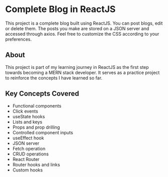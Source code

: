 # Complete Blog in ReactJS

This project is a complete blog built using ReactJS. You can post blogs, edit or delete them. The posts you make are stored on a JSON server and accessed through axios. Feel free to customize the CSS according to your preferences.

## About

This project is part of my learning journey in ReactJS as the first step towards becoming a MERN stack developer. It serves as a practice project to reinforce the concepts I have learned so far.

## Key Concepts Covered

- Functional components
- Click events
- useState hooks
- Lists and keys
- Props and prop drilling
- Controlled component inputs
- useEffect hook
- JSON server
- Fetch operation
- CRUD operations
- React Router
- Router hooks and links
- Custom hooks
